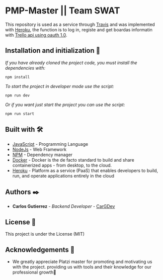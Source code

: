 # PMP-Master || Team SWAT

This repository is used as a service through [Travis](https://travis-ci.org/) and was implemented with [Heroku](https://www.heroku.com/), the function is to log in, registe and get boardas informatin with [Trello api using oauth 1.0](https://oauth.net/core/1.0/). 


## Installation and initialization 🔧

_If you have already cloned the project code, you must install the dependencies with:_

```
npm install
```

_To start the project in developer mode use the script:_

```
npm run dev
```

_Or if you want just start the project you can use the script:_

```
npm run start
```

## Built with 🛠️

- [JavaScript](https://www.javascript.com/) - Programming Language
- [NodeJs](https://nodejs.org/en/) - Web Framework
- [NPM](https://www.npmjs.com/) - Dependency manager
- [Docker](https://www.docker.com) - Docker is the de facto standard to build and share containerized apps - from desktop, to the cloud. 
- [Heroku](https://www.heroku.com/#) - Platform as a service (PaaS) that enables developers to build, run, and operate applications entirely in the cloud


## Authors ✒️

- **Carlos Gutierrez** - _Backend Developer_ - [CarGDev](https://github.com/CarGDev)

## License 📄

This project is under the License (MIT)

## Acknowledgements 🎁

- We greatly appreciate Platzi master for promoting and motivating us with the project. providing us with tools and their knowledge for our professional growth📢
